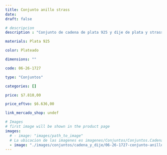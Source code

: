 ```yaml
---
title: Conjunto anillo strass
date: 
draft: false

# descripcion
description : "Conjunto de cadena de plata 925 y dije de plata y strass. Largo de la cadena a elección 40, 45 o 50cm"

materials: Plata 925

color: Plateado

dimensions: ""

code: 06-26-1727

type: "Conjuntos"

categories: []

price: $7.810,00

price_eftvo: $6.636,00

link_mercado_shop: undef

# Images
# first image will be shown in the product page
images:
  # - image: "images/path_to_image"
  # La ubicacion de las imagenes es imagenes/Conjuntos/Conjuntos.Cadena y Dije/06-26-1727-conjunto-anillo-strass
  - image: "./images/conjuntos/cadena_y_dije/06-26-1727-conjunto-anillo-strass.jpg"
---
```

